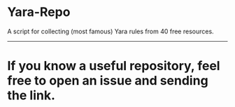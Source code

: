 # Yara-Repo
A script for collecting (most famous) Yara rules from 40 free resources.

-------------------------------------
# If you know a useful repository, feel free to open an issue and sending the link.
